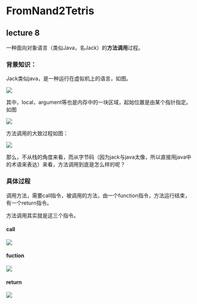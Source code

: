# FromNand2Tetris



## lecture 8

一种面向对象语言（类似Java，名Jack）的**方法调用**过程。

### 背景知识：

Jack类似java，是一种运行在虚拟机上的语言，如图。

![](https://github.com/fw1036994377/FromNand2Tetris/blob/master/img/memorysegment.jpg?raw=true)





其中，local，argument等也是内存中的一块区域，起始位置是由某个指针指定。如图

![](https://github.com/fw1036994377/FromNand2Tetris/blob/master/img/ram.jpg?raw=true)



方法调用的大致过程如图：

![](https://github.com/fw1036994377/FromNand2Tetris/blob/master/img/runtimeExample.jpg?raw=true)



那么，不从栈的角度来看，而从字节码（因为jack与java太像，所以直接用java中的术语来表达）来看，方法调用到底是怎么样的呢？



### 具体过程

调用方法，需要call指令，被调用的方法，由一个function指令，方法运行结束，有一个return指令。

方法调用其实就是这三个指令。

#### call

![](https://github.com/fw1036994377/FromNand2Tetris/blob/master/img/call.jpg?raw=true)



#### fuction

![](https://github.com/fw1036994377/FromNand2Tetris/blob/master/img/function.jpg?raw=true)



#### return

![](https://github.com/fw1036994377/FromNand2Tetris/blob/master/img/return.jpg?raw=true)











